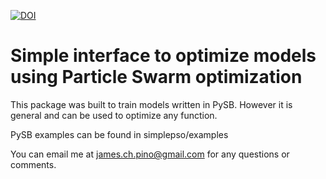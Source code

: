 [![DOI](https://zenodo.org/badge/2612913.svg)](https://zenodo.org/badge/latestdoi/2612913)

# Simple interface to optimize models using Particle Swarm optimization
 
 This package was built to train models written in PySB. However it is general and can be used to optimize any function.
 
 PySB examples can be found in simplepso/examples
 



You can email me at james.ch.pino@gmail.com for any questions or comments.




